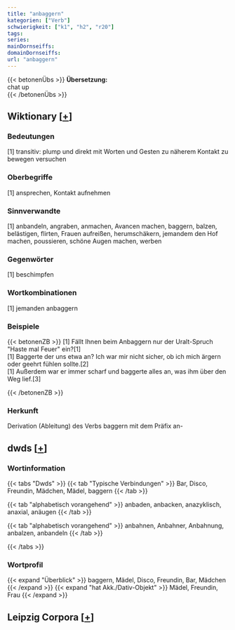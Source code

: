 ```yaml
---
title: "anbaggern"
kategorien: ["Verb"]
schwierigkeit: ["k1", "h2", "r20"]
tags:
series:
mainDornseiffs:
domainDornseiffs:
url: "anbaggern"
---
```


{{< betonenÜbs >}}
**Übersetzung:**  
chat up  
{{< /betonenÜbs >}}

## Wiktionary [[+](https://de.wiktionary.org/wiki/anbaggern)]

### Bedeutungen
[1] transitiv: plump und direkt mit Worten und Gesten zu näherem Kontakt zu bewegen versuchen  

### Oberbegriffe
[1] ansprechen, Kontakt aufnehmen  

### Sinnverwandte
[1] anbandeln, angraben, anmachen, Avancen machen, baggern, balzen, belästigen, flirten, Frauen aufreißen, herumschäkern, jemandem den Hof machen, poussieren, schöne Augen machen, werben  

### Gegenwörter
[1] beschimpfen  

### Wortkombinationen
[1] jemanden anbaggern  

### Beispiele
{{< betonenZB >}}
[1] Fällt Ihnen beim Anbaggern nur der Uralt-Spruch "Haste mal Feuer" ein?[1]  
[1] Baggerte der uns etwa an? Ich war mir nicht sicher, ob ich mich ärgern oder geehrt fühlen sollte.[2]  
[1] Außerdem war er immer scharf und baggerte alles an, was ihm über den Weg lief.[3]  

{{< /betonenZB >}}
### Herkunft
Derivation (Ableitung) des Verbs baggern mit dem Präfix an-  



## dwds [[+](https://www.dwds.de/wb/anbaggern)]

### Wortinformation
{{< tabs "Dwds" >}}
{{< tab "Typische Verbindungen" >}}
Bar, Disco, Freundin, Mädchen, Mädel, baggern
{{< /tab >}}

{{< tab "alphabetisch vorangehend" >}}
anbaden, anbacken, anazyklisch, anaxial, anäugen
{{< /tab >}}

{{< tab "alphabetisch vorangehend" >}}
anbahnen, Anbahner, Anbahnung, anbalzen, anbandeln
{{< /tab >}}

{{< /tabs >}}

### Wortprofil
{{< expand "Überblick" >}} baggern, Mädel, Disco, Freundin, Bar, Mädchen {{< /expand >}}
{{< expand "hat Akk./Dativ-Objekt" >}} Mädel, Freundin, Frau {{< /expand >}}

## Leipzig Corpora [[+](https://corpora.uni-leipzig.de/en/res?word=anbaggern&corpusId=deu_newscrawl-public_2018)]


